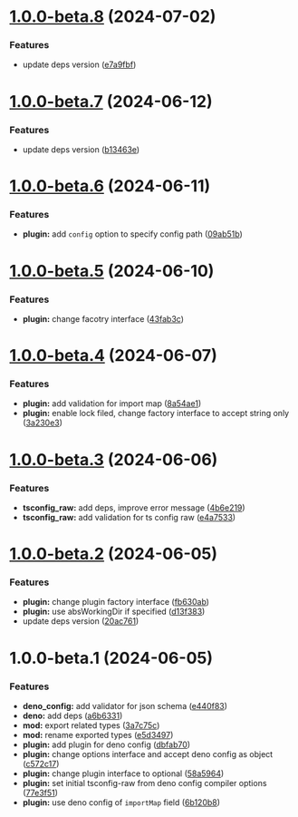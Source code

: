 # [1.0.0-beta.8](https://github.com/TomokiMiyauci/esbuild-deno/compare/1.0.0-beta.7...1.0.0-beta.8) (2024-07-02)


### Features

* update deps version ([e7a9fbf](https://github.com/TomokiMiyauci/esbuild-deno/commit/e7a9fbf414a647349178091dfc772af78b34c8eb))

# [1.0.0-beta.7](https://github.com/TomokiMiyauci/esbuild-deno/compare/1.0.0-beta.6...1.0.0-beta.7) (2024-06-12)


### Features

* update deps version ([b13463e](https://github.com/TomokiMiyauci/esbuild-deno/commit/b13463ed73cedf64ee18a698377a34f0c8ed2aba))

# [1.0.0-beta.6](https://github.com/TomokiMiyauci/esbuild-deno/compare/1.0.0-beta.5...1.0.0-beta.6) (2024-06-11)


### Features

* **plugin:** add `config` option to specify config path ([09ab51b](https://github.com/TomokiMiyauci/esbuild-deno/commit/09ab51b0152abb422bc039994f845b54deda4d12))

# [1.0.0-beta.5](https://github.com/TomokiMiyauci/esbuild-deno/compare/1.0.0-beta.4...1.0.0-beta.5) (2024-06-10)


### Features

* **plugin:** change facotry interface ([43fab3c](https://github.com/TomokiMiyauci/esbuild-deno/commit/43fab3cd52a87337fdc61f94318a6a557a33a25b))

# [1.0.0-beta.4](https://github.com/TomokiMiyauci/esbuild-deno/compare/1.0.0-beta.3...1.0.0-beta.4) (2024-06-07)


### Features

* **plugin:** add validation for import map ([8a54ae1](https://github.com/TomokiMiyauci/esbuild-deno/commit/8a54ae1d6931b16422db0830d75fbdc4c8644c28))
* **plugin:** enable lock filed, change factory interface to accept string only ([3a230e3](https://github.com/TomokiMiyauci/esbuild-deno/commit/3a230e390941a5beb6a28166617eeda97d535f87))

# [1.0.0-beta.3](https://github.com/TomokiMiyauci/esbuild-deno/compare/1.0.0-beta.2...1.0.0-beta.3) (2024-06-06)


### Features

* **tsconfig_raw:** add deps, improve error message ([4b6e219](https://github.com/TomokiMiyauci/esbuild-deno/commit/4b6e21988ca5d081a6420adcbd329f83b93d5640))
* **tsconfig_raw:** add validation for ts config raw ([e4a7533](https://github.com/TomokiMiyauci/esbuild-deno/commit/e4a753349eb09116f286eab249e3304b7d938682))

# [1.0.0-beta.2](https://github.com/TomokiMiyauci/esbuild-deno/compare/1.0.0-beta.1...1.0.0-beta.2) (2024-06-05)


### Features

* **plugin:** change plugin factory interface ([fb630ab](https://github.com/TomokiMiyauci/esbuild-deno/commit/fb630ab112912b368bb1c07fee2a3dd54bbd69a3))
* **plugin:** use absWorkingDir if specified ([d13f383](https://github.com/TomokiMiyauci/esbuild-deno/commit/d13f383545611bf22acfaeb27e5ee8018f7addd4))
* update deps version ([20ac761](https://github.com/TomokiMiyauci/esbuild-deno/commit/20ac761652212648f6cbdedc32c6c58f8f07bc40))

# 1.0.0-beta.1 (2024-06-05)


### Features

* **deno_config:** add validator for json schema ([e440f83](https://github.com/TomokiMiyauci/esbuild-deno/commit/e440f833dc87a7b0834b42a0f126466d21c60d43))
* **deno:** add deps ([a6b6331](https://github.com/TomokiMiyauci/esbuild-deno/commit/a6b6331eff8e7c082e14e7be352cbdb1127933b4))
* **mod:** export related types ([3a7c75c](https://github.com/TomokiMiyauci/esbuild-deno/commit/3a7c75cad84762fc193158949b25e12dd33636a3))
* **mod:** rename exported types ([e5d3497](https://github.com/TomokiMiyauci/esbuild-deno/commit/e5d3497dbe45ff1b564946e9a12dc059064f2596))
* **plugin:** add plugin for deno config ([dbfab70](https://github.com/TomokiMiyauci/esbuild-deno/commit/dbfab70cdf72ca3c89467e02795f691e2adcb3e8))
* **plugin:** change options interface and accept deno config as object ([c572c17](https://github.com/TomokiMiyauci/esbuild-deno/commit/c572c17fb93ca216370574b59c6825e982d8063e))
* **plugin:** change plugin interface to optional ([58a5964](https://github.com/TomokiMiyauci/esbuild-deno/commit/58a5964d742f01bcb445879e6046a8b7743aa1a5))
* **plugin:** set initial tsconfig-raw from deno config compiler options ([77e3f51](https://github.com/TomokiMiyauci/esbuild-deno/commit/77e3f51b5a0b873cefb7e7286988497035e636e4))
* **plugin:** use deno config of `importMap` field ([6b120b8](https://github.com/TomokiMiyauci/esbuild-deno/commit/6b120b888d9f1805e599fe64eedf825c0d165421))
